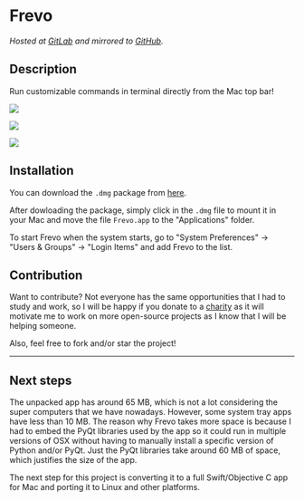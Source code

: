 # Frevo

*Hosted at [GitLab](https://gitlab.com/matuzalemmuller/frevo) and mirrored to [GitHub](https://github.com/matuzalemmuller/frevo).*

## Description

Run customizable commands in terminal directly from the Mac top bar!

![](https://i.imgur.com/ymocru0.png)

![](https://i.imgur.com/S787zXy.png)

![](https://media.giphy.com/media/5wFIpb7YYnHnpNuDic/giphy.gif)

## Installation

You can download the `.dmg` package from [here](https://github.com/matuzalemmuller/Frevo/releases/tag/v1.0.0).

After dowloading the package, simply click in the `.dmg` file to mount it in your Mac and move the file `Frevo.app` to the "Applications" folder.

To start Frevo when the system starts, go to "System Preferences" -> "Users & Groups" -> "Login Items" and add Frevo to the list.

## Contribution

Want to contribute? Not everyone has the same opportunities that I had to study and work, so I will be happy if you donate to a [charity](https://www.globalgiving.org/) as it will motivate me to work on more open-source projects as I know that I will be helping someone.


Also, feel free to fork and/or star the project! 

----

## Next steps

The unpacked app has around 65 MB, which is not a lot considering the super computers that we have nowadays. However, some system tray apps have less than 10 MB. The reason why Frevo takes more space is because I had to embed the PyQt libraries used by the app so it could run in multiple versions of OSX without having to manually install a specific version of Python and/or PyQt. Just the PyQt libraries take around 60 MB of space, which justifies the size of the app.

The next step for this project is converting it to a full Swift/Objective C app for Mac and porting it to Linux and other platforms.
